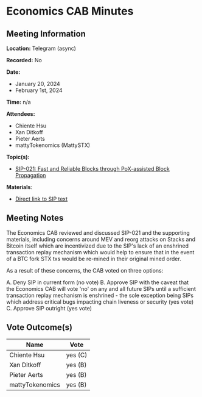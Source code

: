 # Economics CAB Minutes

## Meeting Information

**Location:** Telegram (async)

**Recorded:** No

**Date:**

- January 20, 2024
- February 1st, 2024

**Time:** n/a

**Attendees:**

- Chiente Hsu
- Xan Ditkoff
- Pieter Aerts
- mattyTokenomics (MattySTX)

**Topic(s):**

- [SIP-021: Fast and Reliable Blocks through PoX-assisted Block Propagation](https://github.com/stacksgov/sips/pull/155)

**Materials**:

- [Direct link to SIP text](https://github.com/stacksgov/sips/blob/feat/sip-021-nakamoto/sips/sip-021/sip-021-nakamoto.md)

## Meeting Notes

The Economics CAB reviewed and discussed SIP-021 and the supporting materials, including concerns around MEV and reorg attacks on Stacks and Bitcoin itself which are incentivized due to the SIP's lack of an enshrined transaction replay mechanism which would help to ensure that in the event of a BTC fork STX txs would be re-mined in their original mined order.

As a result of these concerns, the CAB voted on three options:

A. Deny SIP in current form (no vote)
B. Approve SIP with the caveat that the Economics CAB will vote 'no' on any and all future SIPs until a sufficient transaction replay mechanism is enshrined - the sole exception being SIPs which address critical bugs impacting chain liveness or security (yes vote)
C. Approve SIP outright (yes vote)

## Vote Outcome(s)

| Name            | Vote    |
| --------------- | ------- |
| Chiente Hsu     | yes (C) |
| Xan Ditkoff     | yes (B) |
| Pieter Aerts    | yes (B) |
| mattyTokenomics | yes (B) |
